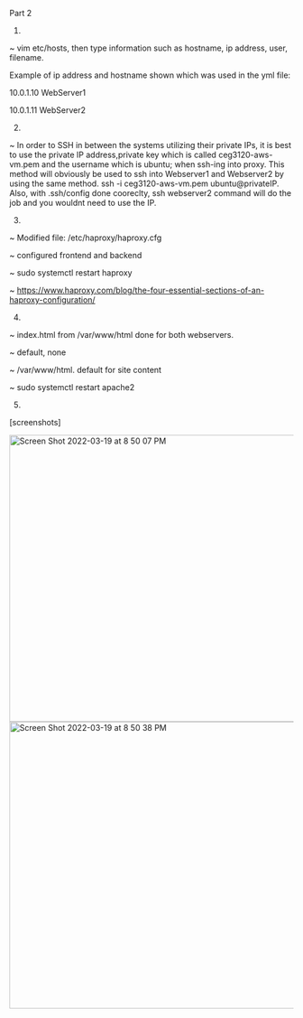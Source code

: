 Part 2

1)

~ vim etc/hosts, then type information such as hostname, ip address, user, filename. 

Example of ip address and hostname shown which was used in the yml file:

10.0.1.10 WebServer1

10.0.1.11 WebServer2

2)

~ In order to SSH in between the systems utilizing their private IPs, it is best to use the private IP address,private key which is called ceg3120-aws-vm.pem and the username which is ubuntu; when ssh-ing into proxy. This method will obviously be used to ssh into Webserver1 and Webserver2 by using the same method. ssh -i ceg3120-aws-vm.pem ubuntu@privateIP. Also, with .ssh/config done cooreclty, ssh webserver2 command will do the job and you wouldnt need to use the IP. 

3) 

~ Modified file: /etc/haproxy/haproxy.cfg

~ configured frontend and backend  

~ sudo systemctl restart haproxy

~ https://www.haproxy.com/blog/the-four-essential-sections-of-an-haproxy-configuration/

4)

~ index.html from /var/www/html done for both webservers.

~ default, none

~ /var/www/html. default for site content

~ sudo systemctl restart apache2

5)

[screenshots]

<img width="508" alt="Screen Shot 2022-03-19 at 8 50 07 PM" src="https://user-images.githubusercontent.com/89467017/159143610-3d50fc85-31b3-445f-8e28-6272e38275fc.png">

<img width="508" alt="Screen Shot 2022-03-19 at 8 50 38 PM" src="https://user-images.githubusercontent.com/89467017/159143611-224e4643-50a5-4807-bd38-06a25b875b71.png">


 
